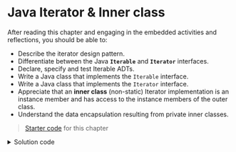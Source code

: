 <!---
lecture: 6
--->

# Java Iterator & Inner class

After reading this chapter and engaging in the embedded activities and reflections, you should be able to:

* Describe the iterator design pattern.
* Differentiate between the Java **`Iterable`** and **`Iterator`** interfaces.
* Declare, specify and test Iterable ADTs.
* Write a Java class that implements the `Iterable` interface.
* Write a Java class that implements the `Iterator` interface.
* Appreciate that an **inner class** (non-static) Iterator implementation is an instance member and has access to the instance members of the outer class.
* Understand the data encapsulation resulting from private inner classes.

> [Starter code](../../zip/chap06-starter.zip) for this chapter

<details class="solution" data-release="Sep 11, 2023 17:00:00">
<summary>Solution code</summary>

[Solution code](../../zip/chap06-solution.zip) for this chapter.

</details>